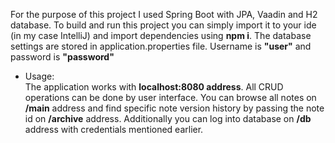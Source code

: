For the purpose of this project I used Spring Boot with JPA, Vaadin and H2 database.
To build and run this project you can simply import it to your ide (in my case IntelliJ) and import dependencies using **npm i**.
The database settings are stored in application.properties file.
Username is **"user"** and password is **"password"**

- Usage:  
The application works with **localhost:8080 address**.
All CRUD operations can be done by user interface.
You can browse all notes on **/main** address and find specific note version history by passing the note id on **/archive** address.
Additionally you can log into database on **/db** address with credentials mentioned earlier.
